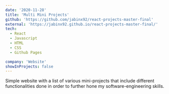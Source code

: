 ```yaml
---
date: '2020-11-28'
title: 'Multi Mini Projects'
github: 'https://github.com/jabinx92/react-projects-master-final'
external: 'https://jabinx92.github.io/react-projects-master-final/'
tech:
  - React
  - Javascript
  - HTML
  - CSS
  - Github Pages

company: 'Website'
showInProjects: false
---
```


Simple website with a list of various mini-projects that include different functionalities done in order to further hone my software-engineering skills.
